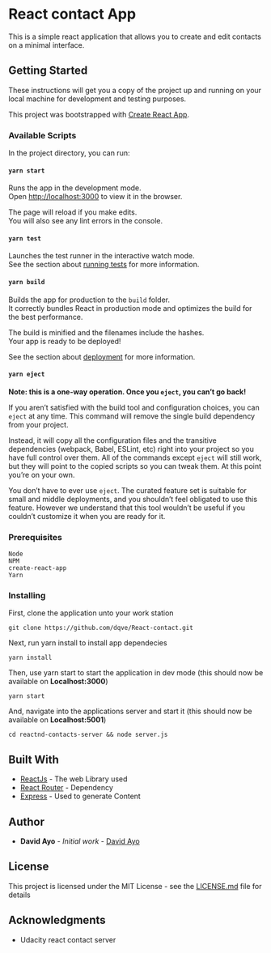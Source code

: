 # React contact App

This is a simple react application that allows you to create and edit contacts on a minimal interface.

## Getting Started

These instructions will get you a copy of the project up and running on your local machine for development and testing purposes.

This project was bootstrapped with [Create React App](https://github.com/facebook/create-react-app).

### Available Scripts

In the project directory, you can run:

#### `yarn start`

Runs the app in the development mode.<br />
Open [http://localhost:3000](http://localhost:3000) to view it in the browser.

The page will reload if you make edits.<br />
You will also see any lint errors in the console.

#### `yarn test`

Launches the test runner in the interactive watch mode.<br />
See the section about [running tests](https://facebook.github.io/create-react-app/docs/running-tests) for more information.

#### `yarn build`

Builds the app for production to the `build` folder.<br />
It correctly bundles React in production mode and optimizes the build for the best performance.

The build is minified and the filenames include the hashes.<br />
Your app is ready to be deployed!

See the section about [deployment](https://facebook.github.io/create-react-app/docs/deployment) for more information.

#### `yarn eject`

**Note: this is a one-way operation. Once you `eject`, you can’t go back!**

If you aren’t satisfied with the build tool and configuration choices, you can `eject` at any time. This command will remove the single build dependency from your project.

Instead, it will copy all the configuration files and the transitive dependencies (webpack, Babel, ESLint, etc) right into your project so you have full control over them. All of the commands except `eject` will still work, but they will point to the copied scripts so you can tweak them. At this point you’re on your own.

You don’t have to ever use `eject`. The curated feature set is suitable for small and middle deployments, and you shouldn’t feel obligated to use this feature. However we understand that this tool wouldn’t be useful if you couldn’t customize it when you are ready for it.

### Prerequisites
```
Node
NPM
create-react-app
Yarn

```

### Installing

First, clone the application unto your work station
```
git clone https://github.com/dqve/React-contact.git
```

Next, run yarn install to install app dependecies
```
yarn install
```
Then, use yarn start to start the application in dev mode (this should now be available on **Localhost:3000**)
```
yarn start
```

And, navigate into the applications server and start it (this should now be available on **Localhost:5001**)
```
cd reactnd-contacts-server && node server.js
```

## Built With

* [ReactJs](http://reactjs.org) - The web Library used
* [React Router](https://reacttraining.com/react-router/) - Dependency
* [Express](https://expressjs.com) - Used to generate Content


## Author

* **David Ayo** - *Initial work* - [David Ayo](https://github.com/dqve)


## License

This project is licensed under the MIT License - see the [LICENSE.md](LICENSE.md) file for details

## Acknowledgments

* Udacity react contact server
